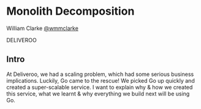 # Monolith Decomposition

William Clarke [@wmmclarke](https://twitter.com/wmmclarke)

DELIVEROO

## Intro

At Deliveroo, we had a scaling problem, which had some serious business implications. Luckily, Go came to the rescue! We picked Go up quickly and created a super-scalable service. I want to explain why & how we created this service, what we learnt & why everything we build next will be using Go.

